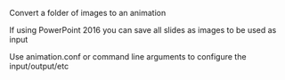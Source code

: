 Convert a folder of images to an animation

If using PowerPoint 2016 you can save all slides as images to be used as input

Use animation.conf or command line arguments to configure the input/output/etc